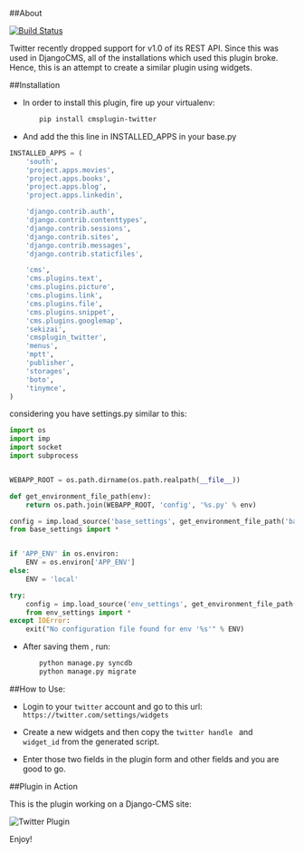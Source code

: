 ##About

[![Build Status](https://travis-ci.org/vinitcool76/cmsplugin-twitter.png?branch=master)](https://travis-ci.org/vinitcool76/cmsplugin-twitter)

Twitter recently dropped support for v1.0 of its REST API. Since this was used in DjangoCMS, all of the installations which used this plugin broke.
Hence, this is an attempt to create a similar plugin using widgets.


##Installation

- In order to install this plugin, fire up your virtualenv:

	```bash
		pip install cmsplugin-twitter
	```

- And add the this line in INSTALLED_APPS in your base.py
```python
INSTALLED_APPS = (
    'south',
    'project.apps.movies',
    'project.apps.books',
    'project.apps.blog',
    'project.apps.linkedin',

    'django.contrib.auth',
    'django.contrib.contenttypes',
    'django.contrib.sessions',
    'django.contrib.sites',
    'django.contrib.messages',
    'django.contrib.staticfiles',

    'cms',
    'cms.plugins.text',
    'cms.plugins.picture',
    'cms.plugins.link',
    'cms.plugins.file',
    'cms.plugins.snippet',
    'cms.plugins.googlemap',
    'sekizai',
    'cmsplugin_twitter',
    'menus',
    'mptt',
    'publisher',
    'storages',
    'boto',
    'tinymce', 
)
```
considering you have settings.py similar to this:
```python
import os
import imp
import socket
import subprocess


WEBAPP_ROOT = os.path.dirname(os.path.realpath(__file__))

def get_environment_file_path(env):
    return os.path.join(WEBAPP_ROOT, 'config', '%s.py' % env)

config = imp.load_source('base_settings', get_environment_file_path('base'))
from base_settings import *


if 'APP_ENV' in os.environ:
    ENV = os.environ['APP_ENV']
else:
    ENV = 'local'

try:
    config = imp.load_source('env_settings', get_environment_file_path(ENV))
    from env_settings import *
except IOError:
    exit("No configuration file found for env '%s'" % ENV)
```

- After saving them , run:

	```bash
		python manage.py syncdb
		python manage.py migrate
	```

##How to Use:

- Login to your `twitter` account and go to this url: `https://twitter.com/settings/widgets`

- Create a new widgets and then copy the `twitter handle ` and ` widget_id` from the generated script.

- Enter those two fields in the plugin form and other fields and you are good to go.


##Plugin in Action


This is the plugin working on a Django-CMS site:


![Twitter Plugin](twitter.png)

Enjoy!



